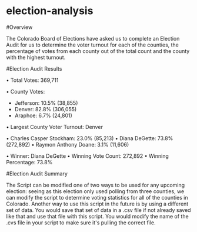 # election-analysis

#Overview

The Colorado Board of Elections have asked us to complete an Election Audit for us to determine the voter turnout for each of the counties, the percentage of votes from each county out of the total count and the county with the highest turnout. 

#Election Audit Results

•	Total Votes: 369,711

•	County Votes:
  -	Jefferson: 10.5% (38,855)
  -	Denver: 82.8% (306,055)
  -	Araphoe: 6.7% (24,801)

•	Largest County Voter Turnout: Denver

•	Charles Casper Stockham: 23.0% (85,213)
•	Diana DeGette: 73.8% (272,892)
•	Raymon Anthony Doane: 3.1% (11,606)

•	Winner: Diana DeGette
•	Winning Vote Count: 272,892
•	Winning Percentage: 73.8%

#Election Audit Summary

The Script can be modified one of two ways to be used for any upcoming election: seeing as this election only used polling from three counties, we can modify the script to determine voting statistics for all of the counties in Colorado. Another way to use this script in the future is by using a different set of data. You would save that set of data in a .csv file if not already saved like that and use that file with this script. You would modify the name of the .cvs file in your script to make sure it's pulling the correct file. 
